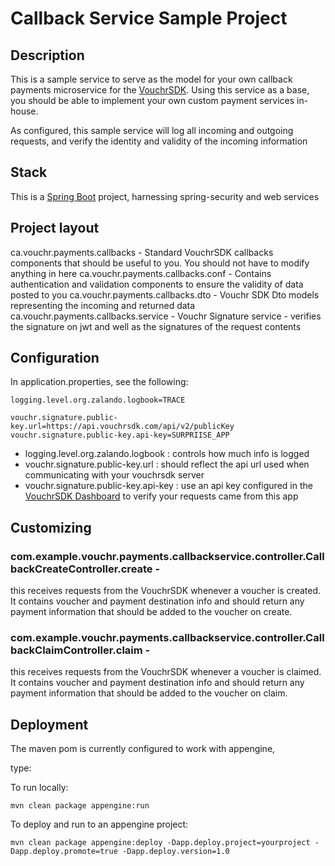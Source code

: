 # Callback Service Sample Project

## Description

This is a sample service to serve as the model for your own callback payments microservice for the [VouchrSDK](https://www.vouchrsdk.com).  Using this service as a base, you should
be able to implement your own custom payment services in-house.

As configured, this sample service will log all incoming and outgoing requests, and verify the identity and validity of the incoming information

## Stack

This is a [Spring Boot](https://spring.io/projects/spring-boot) project, harnessing spring-security and web services

## Project layout

ca.vouchr.payments.callbacks - Standard VouchrSDK callbacks components that should be useful to you.  You should not have to modify anything in here
ca.vouchr.payments.callbacks.conf - Contains authentication and validation components to ensure the validity of data posted to you
ca.vouchr.payments.callbacks.dto - Vouchr SDK Dto models representing the incoming and returned data
ca.vouchr.payments.callbacks.service - Vouchr Signature service - verifies the signature on jwt and well as the signatures of the request contents

## Configuration

In application.properties, see the following:

```
logging.level.org.zalando.logbook=TRACE

vouchr.signature.public-key.url=https://api.vouchrsdk.com/api/v2/publicKey
vouchr.signature.public-key.api-key=SURPRIISE_APP
```

* logging.level.org.zalando.logbook : controls how much info is logged
* vouchr.signature.public-key.url : should reflect the api url used when communicating with your vouchrsdk server
* vouchr.signature.public-key.api-key : use an api key configured in the [VouchrSDK Dashboard](https://www.vouchrsdk.com/dashboard/) to verify your requests came from this app

## Customizing

### com.example.vouchr.payments.callbackservice.controller.CallbackCreateController.create -

this receives requests from the VouchrSDK whenever a voucher is created.  It contains voucher and payment destination info and should return any payment information that should be added to the voucher on create.

### com.example.vouchr.payments.callbackservice.controller.CallbackClaimController.claim -

this receives requests from the VouchrSDK whenever a voucher is claimed.  It contains voucher and payment destination info and should return any payment information that should be added to the voucher on claim.  

## Deployment

The maven pom is currently configured to work with appengine,

type:

To run locally:
```
mvn clean package appengine:run
```

To deploy and run to an appengine project:
```
mvn clean package appengine:deploy -Dapp.deploy.project=yourproject -Dapp.deploy.promote=true -Dapp.deploy.version=1.0
```


